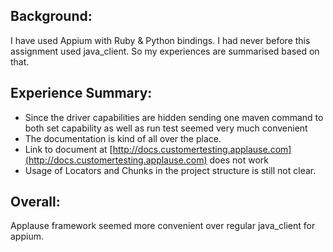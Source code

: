 ## Background:

I have used Appium with Ruby & Python bindings. I had never before this assignment used java_client. So my experiences are summarised based on that.

## Experience Summary:

* Since the driver capabilities are hidden sending one maven command to both set capability as well as run test seemed very much convenient
* The documentation is kind of all over the place.
* Link to document at [http://docs.customertesting.applause.com](http://docs.customertesting.applause.com)  does not work
* Usage of Locators and Chunks in the project structure is still not clear.

## Overall:

Applause framework seemed more convenient over regular java_client for appium.
